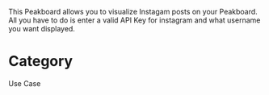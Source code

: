 This Peakboard allows you to visualize Instagam posts on your Peakboard.
All you have to do is enter a valid API Key for instagram and what username you want displayed. 

# Category
Use Case